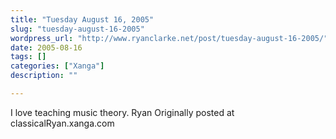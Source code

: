 ```yaml
---
title: "Tuesday August 16, 2005"
slug: "tuesday-august-16-2005"
wordpress_url: "http://www.ryanclarke.net/post/tuesday-august-16-2005/"
date: 2005-08-16
tags: []
categories: ["Xanga"]
description: ""

---
```


I love teaching music theory.
 Ryan
Originally posted at classicalRyan.xanga.com
